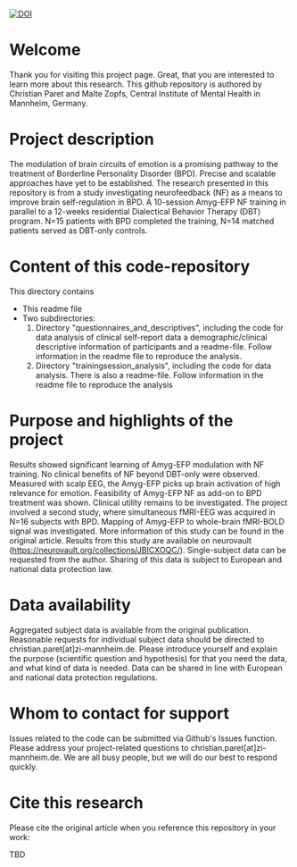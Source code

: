 [![DOI](https://zenodo.org/badge/DOI/10.5281/zenodo.10039201.svg)](https://doi.org/10.5281/zenodo.10039201)
# Welcome
Thank you for visiting this project page. Great, that you are interested to learn more about this research.
This github repository is authored by Christian Paret and Malte Zopfs, Central Institute of Mental Health in Mannheim, Germany.
# Project description
The modulation of brain circuits of emotion is a promising pathway to the treatment of Borderline Personality Disorder (BPD). Precise and scalable approaches have yet to be established. 
The research presented in this repository is from a study investigating neurofeedback (NF) as a means to improve brain self-regulation in BPD.
A 10-session Amyg-EFP NF training in parallel to a 12-weeks residential Dialectical Behavior Therapy (DBT) program. 
N=15 patients with BPD completed the training, N=14 matched patients served as DBT-only controls.
# Content of this code-repository
This directory contains
- This readme file
- Two subdirectories:
  1. Directory "questionnaires_and_descriptives", including the code for data analysis of clinical self-report data a demographic/clinical descriptive information of participants and a readme-file. Follow information in the readme file to reproduce the analysis.
  2. Directory "trainingsession_analysis", including the code for data analysis. There is also a readme-file. Follow information in the readme file to reproduce the analysis
# Purpose and highlights of the project
Results showed significant learning of Amyg-EFP modulation with NF training. No clinical benefits of NF beyond DBT-only were observed. Measured with scalp EEG, the Amyg-EFP picks up brain activation of high relevance for emotion. Feasibility of Amyg-EFP NF as add-on to BPD treatment was shown. Clinical utility remains to be investigated. The project involved a second study, where simultaneous fMRI-EEG was acquired in N=16 subjects with BPD. Mapping of Amyg-EFP to whole-brain fMRI-BOLD signal was investigated. More information of this study can be found in the original article. Results from this study are available on neurovault (https://neurovault.org/collections/JBICXOQC/). Single-subject data can be requested from the author. Sharing of this data is subject to European and national data protection law.
# Data availability
Aggregated subject data is available from the original publication. Reasonable requests for individual subject data should be directed to christian.paret[at]zi-mannheim.de. Please introduce yourself and explain the purpose (scientific question and hypothesis) for that you need the data, and what kind of data is needed. Data can be shared in line with European and national data protection regulations.
# Whom to contact for support
Issues related to the code can be submitted via Github's Issues function. Please address your project-related questions to christian.paret[at]zi-mannheim.de. We are all busy people, but we will do our best to respond quickly. 
# Cite this research
Please cite the original article when you reference this repository in your work:

TBD
